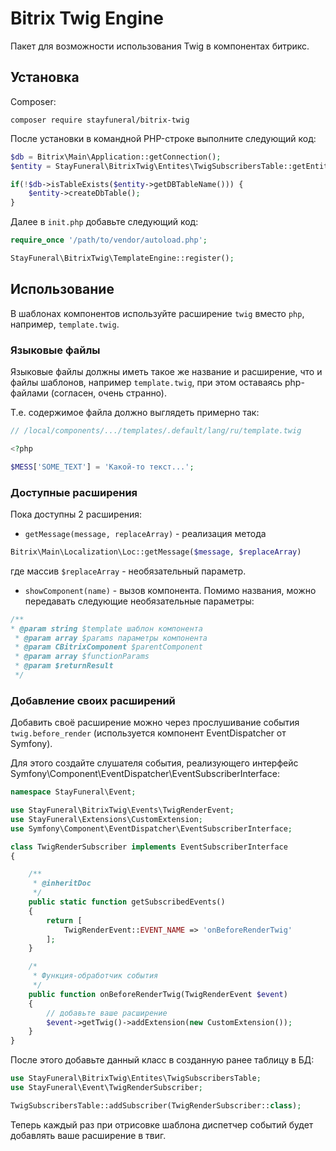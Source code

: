 # Bitrix Twig Engine

Пакет для возможности использования Twig в компонентах битрикс.

## Установка

Composer:

`composer require stayfuneral/bitrix-twig`

После установки в командной PHP-строке выполните следующий код:

```php
$db = Bitrix\Main\Application::getConnection();
$entity = StayFuneral\BitrixTwig\Entites\TwigSubscribersTable::getEntity();

if(!$db->isTableExists($entity->getDBTableName())) {
    $entity->createDbTable();
}
```

Далее в `init.php` добавьте следующий код:

```php
require_once '/path/to/vendor/autoload.php';

StayFuneral\BitrixTwig\TemplateEngine::register();
```

## Использование

В шаблонах компонентов используйте расширение `twig` вместо `php`, например, `template.twig`.

### Языковые файлы

Языковые файлы должны иметь такое же название и расширение, что и файлы шаблонов, например `template.twig`, при этом оставаясь php-файлами (согласен, очень странно).

Т.е. содержимое файла должно выглядеть примерно так:

```php
// /local/components/.../templates/.default/lang/ru/template.twig

<?php

$MESS['SOME_TEXT'] = 'Какой-то текст...';
```

### Доступные расширения

Пока доступны 2 расширения:

* `getMessage(message, replaceArray)` - реализация метода 
```php
Bitrix\Main\Localization\Loc::getMessage($message, $replaceArray)
```
где массив `$replaceArray` - необязательный параметр.
* `showComponent(name)` - вызов компонента. Помимо названия, можно передавать следующие необязательные параметры:
```php
/**
* @param string $template шаблон компонента
 * @param array $params параметры компонента
 * @param CBitrixComponent $parentComponent
 * @param array $functionParams
 * @param $returnResult
 */

```
### Добавление своих расширений

Добавить своё расширение можно через прослушивание события `twig.before_render` (используется компонент EventDispatcher от Symfony).

Для этого создайте слушателя события, реализующего интерфейс Symfony\Component\EventDispatcher\EventSubscriberInterface:

```php
namespace StayFuneral\Event;

use StayFuneral\BitrixTwig\Events\TwigRenderEvent;
use StayFuneral\Extensions\CustomExtension;
use Symfony\Component\EventDispatcher\EventSubscriberInterface;

class TwigRenderSubscriber implements EventSubscriberInterface
{

    /**
     * @inheritDoc
     */
    public static function getSubscribedEvents()
    {
        return [
            TwigRenderEvent::EVENT_NAME => 'onBeforeRenderTwig'
        ];
    }

    /*
     * Функция-обработчик события
     */
    public function onBeforeRenderTwig(TwigRenderEvent $event)
    {
        // добавьте ваше расширение
        $event->getTwig()->addExtension(new CustomExtension());
    }
}
```

После этого добавьте данный класс в созданную ранее таблицу в БД:

```php
use StayFuneral\BitrixTwig\Entites\TwigSubscribersTable;
use StayFuneral\Event\TwigRenderSubscriber;

TwigSubscribersTable::addSubscriber(TwigRenderSubscriber::class);
```

Теперь каждый раз при отрисовке шаблона диспетчер событий будет добавлять ваше расширение в твиг.

